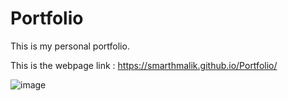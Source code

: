 # Portfolio
This is my personal portfolio.




This is the webpage link : https://smarthmalik.github.io/Portfolio/


![image](https://github.com/SMARTHMALIK/Portfolio/assets/104513607/3582c7ef-b401-4224-a39c-c0caaeece526)

